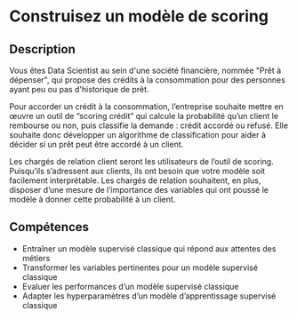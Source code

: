 # Construisez un modèle de scoring

## Description
Vous êtes Data Scientist au sein d'une société financière, nommée "Prêt à dépenser",  qui propose des crédits à la consommation pour des personnes ayant peu ou pas d'historique de prêt.

Pour accorder un crédit à la consommation, l’entreprise souhaite mettre en œuvre un outil de “scoring crédit” qui calcule la probabilité qu’un client le rembourse ou non, puis classifie la demande : crédit accordé ou refusé. Elle souhaite donc développer un algorithme de classification pour aider à décider si un prêt peut être accordé à un client.

Les chargés de relation client seront les utilisateurs de l’outil de scoring. Puisqu’ils s’adressent aux clients, ils ont besoin que votre modèle soit facilement interprétable. Les chargés de relation souhaitent, en plus, disposer d’une mesure de l’importance des variables qui ont poussé le modèle à donner cette probabilité à un client.


## Compétences
 - Entraîner un modèle supervisé classique qui répond aux attentes des métiers
 - Transformer les variables pertinentes pour un modèle supervisé classique
 - Evaluer les performances d’un modèle supervisé classique
 - Adapter les hyperparamètres d’un modèle d’apprentissage supervisé classique
